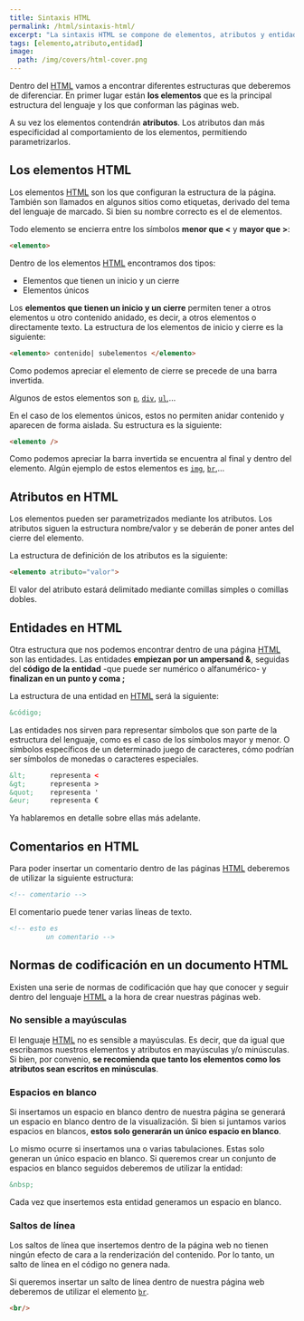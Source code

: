 ```yaml
---
title: Sintaxis HTML
permalink: /html/sintaxis-html/
excerpt: "La sintaxis HTML se compone de elementos, atributos y entidades. También hay que conocer cómo poner comentarios o gestionar los espacios en blanco y saltos de línea."
tags: [elemento,atributo,entidad]
image:
  path: /img/covers/html-cover.png
---
```


Dentro del [HTML](https://www.manualweb.net/html/) vamos a encontrar diferentes estructuras que deberemos de diferenciar. En primer lugar están **los elementos** que es la principal estructura del lenguaje y los que conforman las páginas web.


A su vez los elementos contendrán **atributos**. Los atributos dan más especificidad al comportamiento de los elementos, permitiendo parametrizarlos.


## Los elementos HTML


Los elementos [HTML](https://www.manualweb.net/html/) son los que configuran la estructura de la página. También son llamados en algunos sitios como etiquetas, derivado del tema del lenguaje de marcado. Si bien su nombre correcto es el de elementos.


Todo elemento se encierra entre los símbolos **menor que <** y **mayor que >**:


```html
<elemento>
```


Dentro de los elementos [HTML](https://www.manualweb.net/html/) encontramos dos tipos:

- Elementos que tienen un inicio y un cierre
- Elementos únicos

Los **elementos que tienen un inicio y un cierre** permiten tener a otros elementos u otro contenido anidado, es decir, a otros elementos o directamente texto. La estructura de los elementos de inicio y cierre es la siguiente:


```html
<elemento> contenido| subelementos </elemento>
```


Como podemos apreciar el elemento de cierre se precede de una barra invertida.


Algunos de estos elementos son [`p`](https://w3api.com/HTML/p/), [`div`](https://w3api.com/HTML/div/), [`ul`](https://w3api.com/HTML/ul/),…


En el caso de los elementos únicos, estos no permiten anidar contenido y aparecen de forma aislada. Su estructura es la siguiente:


```html
<elemento />
```


Como podemos apreciar la barra invertida se encuentra al final y dentro del elemento. Algún ejemplo de estos elementos es [`img`](https://w3api.com/HTML/img/), [`br`](https://w3api.com/HTML/br/),…


## Atributos en HTML


Los elementos pueden ser parametrizados mediante los atributos. Los atributos siguen la estructura nombre/valor y se deberán de poner antes del cierre del elemento.


La estructura de definición de los atributos es la siguiente:


```html
<elemento atributo="valor">
```


El valor del atributo estará delimitado mediante comillas simples o comillas dobles.


## Entidades en HTML


Otra estructura que nos podemos encontrar dentro de una página [HTML](https://www.manualweb.net/html/) son las entidades. Las entidades **empiezan por un ampersand &**, seguidas del **código de la entidad** -que puede ser numérico o alfanumérico- y **finalizan en un punto y coma ;**


La estructura de una entidad en [HTML](https://www.manualweb.net/html/) será la siguiente:


```html
&código;
```


Las entidades nos sirven para representar símbolos que son parte de la estructura del lenguaje, como es el caso de los símbolos mayor y menor. O símbolos específicos de un determinado juego de caracteres, cómo podrían ser símbolos de monedas o caracteres especiales.


```html
&lt;      representa <
&gt;      representa >
&quot;    representa '
&eur;     representa €
```


Ya hablaremos en detalle sobre ellas más adelante.


## Comentarios en HTML


Para poder insertar un comentario dentro de las páginas [HTML](https://www.manualweb.net/html/) deberemos de utilizar la siguiente estructura:


```html
<!-- comentario -->
```


El comentario puede tener varias líneas de texto.


```html
<!-- esto es
         un comentario -->
```


## Normas de codificación en un documento HTML


Existen una serie de normas de codificación que hay que conocer y seguir dentro del lenguaje [HTML](https://www.manualweb.net/html/) a la hora de crear nuestras páginas web.


### No sensible a mayúsculas


El lenguaje [HTML](https://www.manualweb.net/html/) no es sensible a mayúsculas. Es decir, que da igual que escribamos nuestros elementos y atributos en mayúsculas y/o minúsculas. Si bien, por convenio, **se recomienda que tanto los elementos como los atributos sean escritos en minúsculas**.


### Espacios en blanco


Si insertamos un espacio en blanco dentro de nuestra página se generará un espacio en blanco dentro de la visualización. Si bien si juntamos varios espacios en blancos, **estos solo generarán un único espacio en blanco**.


Lo mismo ocurre si insertamos una o varias tabulaciones. Estas solo generan un único espacio en blanco. Si queremos crear un conjunto de espacios en blanco seguidos deberemos de utilizar la entidad:


```html
&nbsp;
```


Cada vez que insertemos esta entidad generamos un espacio en blanco.


### Saltos de línea


Los saltos de línea que insertemos dentro de la página web no tienen ningún efecto de cara a la renderización del contenido. Por lo tanto, un salto de línea en el código no genera nada.


Si queremos insertar un salto de línea dentro de nuestra página web deberemos de utilizar el elemento [`br`](https://w3api.com/HTML/br/).


```html
<br/>
```

